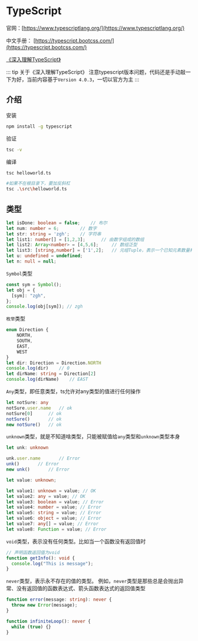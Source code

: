 # TypeScript

官网：[https://www.typescriptlang.org/](https://www.typescriptlang.org/)

中文手册： [https://typescript.bootcss.com/](https://typescript.bootcss.com/)

[《深入理解TypeScript》](https://jkchao.github.io/typescript-book-chinese/)

::: tip 关于《深入理解TypeScript》
注意typescript版本问题，代码还是手动敲一下为好，当前内容基于`Version 4.0.3`，一切以官方为主
:::

## 介绍

安装
```sh
npm install -g typescript
```
验证
```sh
tsc -v 
```
编译
```sh
tsc helloworld.ts

#如果不在根目录下，要加反斜杠
tsc .\src\helloworld.ts
```

## 类型

```typescript
let isDone: boolean = false;    // 布尔
let num: number = 6;        // 数字
let str: string = 'zgh';    // 字符串
let list1: number[] = [1,2,3];      // 由数字组成的数组
let list2: Array<number> = [4,5,6];     // 数组泛型
let list3: [string,number] = ['1',2];   // 元组Tuple，表示一个已知元素数量和类型的数组
let u: undefined = undefined;
let n: null = null;
```
`Symbol`类型
```typescript
const sym = Symbol();
let obj = {
  [sym]: "zgh",
};
console.log(obj[sym]); // zgh
```

`枚举`类型
```typescript
enum Direction {
    NORTH,
    SOUTH,
    EAST,
    WEST
}
let dir: Direction = Direction.NORTH
console.log(dir)    // 0
let dirName: string = Direction[2]
console.log(dirName)    // EAST
```

`Any`类型，即任意类型，ts允许对any类型的值进行任何操作
```typescript
let notSure: any
notSure.user.name   // ok
notSure[0]      // ok
notSure()       // ok
new notSure()   // ok
```

`unknown`类型，就是不知道啥类型，只能被赋值给`any`类型和`unknown`类型本身
```typescript
let unk: unknown

unk.user.name       // Error
unk()       // Error
new unk()       // Error

let value: unknown;

let value1: unknown = value; // OK
let value2: any = value; // OK
let value3: boolean = value; // Error
let value4: number = value; // Error
let value5: string = value; // Error
let value6: object = value; // Error
let value7: any[] = value; // Error
let value8: Function = value; // Error
```

`void`类型，表示没有任何类型。比如当一个函数没有返回值时
```typescript
// 声明函数返回值为void
function getInfo(): void {
  console.log("This is message");
}
```

`never`类型，表示永不存在的值的类型。 例如，`never`类型是那些总是会抛出异常、没有返回值的函数表达式、箭头函数表达式的返回值类型
```typescript
function error(message: string): never {
  throw new Error(message);
}

function infiniteLoop(): never {
  while (true) {}
}
```



